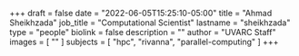 +++
draft = false
date = "2022-06-05T15:25:10-05:00"
title = "Ahmad Sheikhzada"
job_title = "Computational Scientist"
lastname = "sheikhzada"
type = "people"
biolink = false
description = ""
author = "UVARC Staff"
images = [
  ""
]
subjects = [
  "hpc",
  "rivanna",
  "parallel-computing"
]
+++

